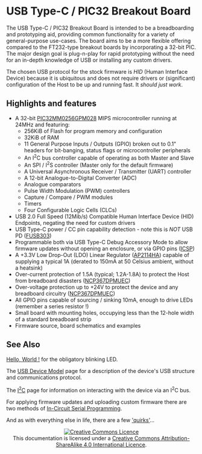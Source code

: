 # USB Type-C / PIC32 Breakout Board
The USB Type-C / PIC32 Breakout Board is intended to be a breadboarding and prototyping aid, providing common functionality for a variety of general-purpose
use-cases.  The board aims to be a more flexible offering compared to the FT232-type breakout boards by incorporating a 32-bit PIC.  The major design goal is
plug-n-play for rapid prototyping without the need for an in-depth knowledge of USB or installing any custom drivers.

The chosen USB protocol for the stock firmware is _HID_ (Human Interface Device) because it is ubiquitous and does not require drivers or (significant)
configuration of the Host to be up and running fast.  It _should just work_.

## Highlights and features
  - A 32-bit [PIC32MM0256GPM028](https://github.com/lophtware/UsbCPic32Breakout/blob/master/doc/datasheets/mcu/PIC32MM0256GPM028.pdf) MIPS microcontroller running at 24MHz and featuring:
    - 256KiB of Flash for program memory and configuration
    - 32KiB of RAM
    - 11 General Purpose Inputs / Outputs (GPIO) broken out to 0.1" headers for bit-banging, status flags or microcontroller peripherals
    - An I<sup>2</sup>C bus controller capable of operating as both Master and Slave
    - An SPI / I<sup>2</sup>S controller (Master only for the default firmware)
    - A Universal Asynchronous Receiver / Transmitter (UART) controller
    - A 12-bit Analogue-to-Digital Converter (ADC)
    - Analogue comparators
    - Pulse Width Modulation (PWM) controllers
    - Capture / Compare / PWM modules
    - Timers
    - Four Configurable Logic Cells (CLCs)
  - USB 2.0 Full Speed (12Mib/s) Compatible Human Interface Device (HID) Endpoints, negating the need for custom drivers
  - USB Type-C power / CC pin capability detection - note this is _NOT_ USB PD ([FUSB303](https://github.com/lophtware/UsbCPic32Breakout/blob/master/doc/datasheets/usb/FUSB303.pdf))
  - Programmable both via USB Type-C Debug Accessory Mode to allow firmware updates without opening an enclosure, or via GPIO pins ([ICSP](Icsp.md))
  - A +3.3V Low Drop-Out (LDO) Linear Regulator ([AP2114HA](https://github.com/lophtware/UsbCPic32Breakout/blob/master/doc/datasheets/power/AP2114HA-1.2TRG1.pdf)) capable of supplying a typical 1A (derated to 150mA at 50 Celsius ambient, without a heatsink)
  - Over-current protection of 1.5A (typical; 1.2A-1.8A) to protect the Host from breadboard disasters ([NCP367DPMUEC](https://github.com/lophtware/UsbCPic32Breakout/blob/master/doc/datasheets/usb/NCP367DPMUEC.pdf))
  - Over-voltage protection up to +24V to protect the device and any breadboard circuitry ([NCP367DPMUEC](https://github.com/lophtware/UsbCPic32Breakout/blob/master/doc/datasheets/usb/NCP367DPMUEC.pdf))
  - All GPIO pins capable of sourcing / sinking 10mA, enough to drive LEDs (remember a series resistor !)
  - Small board with mounting holes, occupying less than the 12-hole width of a standard breadboard strip
  - Firmware source, board schematics and examples

## See Also
[Hello, World !](HelloWorld.md) for the obligatory blinking LED.

The [USB Device Model](UsbDeviceModel/Interfaces.md) page for a description of the device's USB structure and communications protocol.

The [I<sup>2</sup>C](I2c/Index.md) page for information on interacting with the device via an I<sup>2</sup>C bus.

For applying firmware updates and uploading custom firmware there are two methods of [In-Circuit Serial Programming](Icsp.md).

And as with everything else in life, there are a few ['quirks'](Quirks.md)...

<p align="center">
	<a rel="license" href="https://creativecommons.org/licenses/by-sa/4.0/"><img alt="Creative Commons Licence" style="border-width:0" src="https://i.creativecommons.org/l/by-sa/4.0/88x31.png" /></a><br />This documentation is licensed under a <a rel="license" href="https://creativecommons.org/licenses/by-sa/4.0/">Creative Commons Attribution-ShareAlike 4.0 International Licence</a>.
</p>
